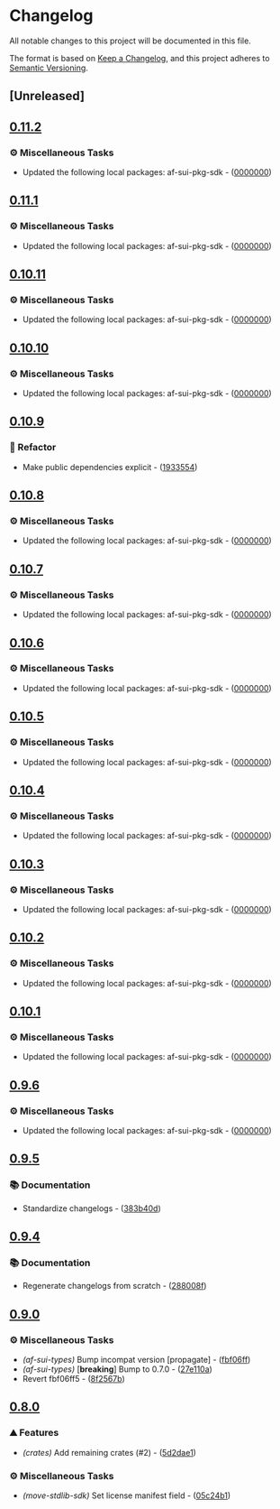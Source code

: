 # Changelog

All notable changes to this project will be documented in this file.

The format is based on [Keep a Changelog](https://keepachangelog.com/en/1.0.0/),
and this project adheres to [Semantic Versioning](https://semver.org/spec/v2.0.0.html).


## [Unreleased]

## [0.11.2](https://github.com/AftermathFinance/aftermath-sdk-rust/compare/move-stdlib-sdk-v0.11.1...move-stdlib-sdk-v0.11.2)

### ⚙️ Miscellaneous Tasks

- Updated the following local packages: af-sui-pkg-sdk - ([0000000](https://github.com/AftermathFinance/aftermath-sdk-rust/commit/0000000))


## [0.11.1](https://github.com/AftermathFinance/aftermath-sdk-rust/compare/move-stdlib-sdk-v0.11.0...move-stdlib-sdk-v0.11.1)

### ⚙️ Miscellaneous Tasks

- Updated the following local packages: af-sui-pkg-sdk - ([0000000](https://github.com/AftermathFinance/aftermath-sdk-rust/commit/0000000))


## [0.10.11](https://github.com/AftermathFinance/aftermath-sdk-rust/compare/move-stdlib-sdk-v0.10.10...move-stdlib-sdk-v0.10.11)

### ⚙️ Miscellaneous Tasks

- Updated the following local packages: af-sui-pkg-sdk - ([0000000](https://github.com/AftermathFinance/aftermath-sdk-rust/commit/0000000))


## [0.10.10](https://github.com/AftermathFinance/aftermath-sdk-rust/compare/move-stdlib-sdk-v0.10.9...move-stdlib-sdk-v0.10.10)

### ⚙️ Miscellaneous Tasks

- Updated the following local packages: af-sui-pkg-sdk - ([0000000](https://github.com/AftermathFinance/aftermath-sdk-rust/commit/0000000))


## [0.10.9](https://github.com/AftermathFinance/aftermath-sdk-rust/compare/move-stdlib-sdk-v0.10.8...move-stdlib-sdk-v0.10.9)

### 🚜 Refactor

- Make public dependencies explicit - ([1933554](https://github.com/AftermathFinance/aftermath-sdk-rust/commit/19335540faf2d55827fdfcd04aaa9c130fa306a3))


## [0.10.8](https://github.com/AftermathFinance/aftermath-sdk-rust/compare/move-stdlib-sdk-v0.10.7...move-stdlib-sdk-v0.10.8)

### ⚙️ Miscellaneous Tasks

- Updated the following local packages: af-sui-pkg-sdk - ([0000000](https://github.com/AftermathFinance/aftermath-sdk-rust/commit/0000000))


## [0.10.7](https://github.com/AftermathFinance/aftermath-sdk-rust/compare/move-stdlib-sdk-v0.10.6...move-stdlib-sdk-v0.10.7)

### ⚙️ Miscellaneous Tasks

- Updated the following local packages: af-sui-pkg-sdk - ([0000000](https://github.com/AftermathFinance/aftermath-sdk-rust/commit/0000000))


## [0.10.6](https://github.com/AftermathFinance/aftermath-sdk-rust/compare/move-stdlib-sdk-v0.10.5...move-stdlib-sdk-v0.10.6)

### ⚙️ Miscellaneous Tasks

- Updated the following local packages: af-sui-pkg-sdk - ([0000000](https://github.com/AftermathFinance/aftermath-sdk-rust/commit/0000000))


## [0.10.5](https://github.com/AftermathFinance/aftermath-sdk-rust/compare/move-stdlib-sdk-v0.10.4...move-stdlib-sdk-v0.10.5)

### ⚙️ Miscellaneous Tasks

- Updated the following local packages: af-sui-pkg-sdk - ([0000000](https://github.com/AftermathFinance/aftermath-sdk-rust/commit/0000000))


## [0.10.4](https://github.com/AftermathFinance/aftermath-sdk-rust/compare/move-stdlib-sdk-v0.10.3...move-stdlib-sdk-v0.10.4)

### ⚙️ Miscellaneous Tasks

- Updated the following local packages: af-sui-pkg-sdk - ([0000000](https://github.com/AftermathFinance/aftermath-sdk-rust/commit/0000000))


## [0.10.3](https://github.com/AftermathFinance/aftermath-sdk-rust/compare/move-stdlib-sdk-v0.10.2...move-stdlib-sdk-v0.10.3)

### ⚙️ Miscellaneous Tasks

- Updated the following local packages: af-sui-pkg-sdk - ([0000000](https://github.com/AftermathFinance/aftermath-sdk-rust/commit/0000000))


## [0.10.2](https://github.com/AftermathFinance/aftermath-sdk-rust/compare/move-stdlib-sdk-v0.10.1...move-stdlib-sdk-v0.10.2)

### ⚙️ Miscellaneous Tasks

- Updated the following local packages: af-sui-pkg-sdk - ([0000000](https://github.com/AftermathFinance/aftermath-sdk-rust/commit/0000000))


## [0.10.1](https://github.com/AftermathFinance/aftermath-sdk-rust/compare/move-stdlib-sdk-v0.10.0...move-stdlib-sdk-v0.10.1)

### ⚙️ Miscellaneous Tasks

- Updated the following local packages: af-sui-pkg-sdk - ([0000000](https://github.com/AftermathFinance/aftermath-sdk-rust/commit/0000000))


## [0.9.6](https://github.com/AftermathFinance/aftermath-sdk-rust/compare/move-stdlib-sdk-v0.9.5...move-stdlib-sdk-v0.9.6)

### ⚙️ Miscellaneous Tasks

- Updated the following local packages: af-sui-pkg-sdk - ([0000000](https://github.com/AftermathFinance/aftermath-sdk-rust/commit/0000000))


## [0.9.5](https://github.com/AftermathFinance/aftermath-sdk-rust/compare/move-stdlib-sdk-v0.9.4...move-stdlib-sdk-v0.9.5)

### 📚 Documentation

- Standardize changelogs - ([383b40d](https://github.com/AftermathFinance/aftermath-sdk-rust/commit/383b40d75c38f637aafe06438673f71e1c57d432))


## [0.9.4](https://github.com/AftermathFinance/aftermath-sdk-rust/compare/move-stdlib-sdk-v0.9.3...move-stdlib-sdk-v0.9.4)

### 📚 Documentation

- Regenerate changelogs from scratch - ([288008f](https://github.com/AftermathFinance/aftermath-sdk-rust/commit/288008f5b60193ea34b765d8ad605cf4f25207e9))

## [0.9.0](https://github.com/AftermathFinance/aftermath-sdk-rust/compare/move-stdlib-sdk-v0.8.2...move-stdlib-sdk-v0.9.0)

### ⚙️ Miscellaneous Tasks

- *(af-sui-types)* Bump incompat version [propagate] - ([fbf06ff](https://github.com/AftermathFinance/aftermath-sdk-rust/commit/fbf06ff5b383d73297a7595b6a4ca7300bdbfbd2))
- *(af-sui-types)* [**breaking**] Bump to 0.7.0 - ([27e110a](https://github.com/AftermathFinance/aftermath-sdk-rust/commit/27e110a9455d4a1b9c4d9c1a9e4e0c85728a1e96))
- Revert fbf06ff5 - ([8f2567b](https://github.com/AftermathFinance/aftermath-sdk-rust/commit/8f2567b6efd2924092cb5a5a382a5cabeaf7fafd))

## [0.8.0](https://github.com/AftermathFinance/aftermath-sdk-rust/releases/tag/)

### ⛰️ Features

- *(crates)* Add remaining crates (#2) - ([5d2dae1](https://github.com/AftermathFinance/aftermath-sdk-rust/commit/5d2dae1392de8ed6a5af63a0e559bd3416112b35))

### ⚙️ Miscellaneous Tasks

- *(move-stdlib-sdk)* Set license manifest field - ([05c24b1](https://github.com/AftermathFinance/aftermath-sdk-rust/commit/05c24b1857a7039ec5a6fdd9440a885eb79c5e07))

<!-- generated by git-cliff -->
